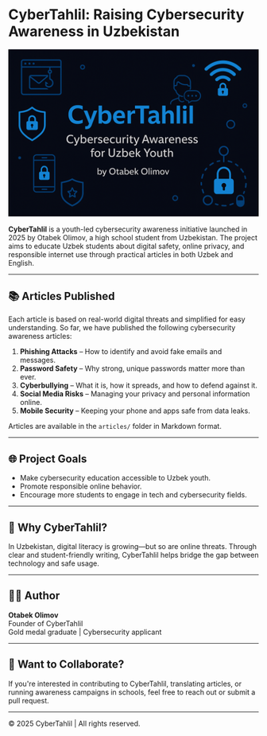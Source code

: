 # CyberTahlil: Raising Cybersecurity Awareness in Uzbekistan

![CyberTahlil Banner](assets/banner1.png)

**CyberTahlil** is a youth-led cybersecurity awareness initiative launched in 2025 by Otabek Olimov, a high school student from Uzbekistan. The project aims to educate Uzbek students about digital safety, online privacy, and responsible internet use through practical articles in both Uzbek and English.

---

## 📚 Articles Published

Each article is based on real-world digital threats and simplified for easy understanding. So far, we have published the following cybersecurity awareness articles:

1. **Phishing Attacks** – How to identify and avoid fake emails and messages.
2. **Password Safety** – Why strong, unique passwords matter more than ever.
3. **Cyberbullying** – What it is, how it spreads, and how to defend against it.
4. **Social Media Risks** – Managing your privacy and personal information online.
5. **Mobile Security** – Keeping your phone and apps safe from data leaks.

Articles are available in the `articles/` folder in Markdown format.

---

## 🌐 Project Goals

- Make cybersecurity education accessible to Uzbek youth.
- Promote responsible online behavior.
- Encourage more students to engage in tech and cybersecurity fields.

---

## 🧠 Why CyberTahlil?

In Uzbekistan, digital literacy is growing—but so are online threats. Through clear and student-friendly writing, CyberTahlil helps bridge the gap between technology and safe usage.

---

## 👨‍💻 Author

**Otabek Olimov**  
Founder of CyberTahlil  
Gold medal graduate | Cybersecurity applicant  


---

## 🤝 Want to Collaborate?

If you're interested in contributing to CyberTahlil, translating articles, or running awareness campaigns in schools, feel free to reach out or submit a pull request.


---

© 2025 CyberTahlil | All rights reserved.
